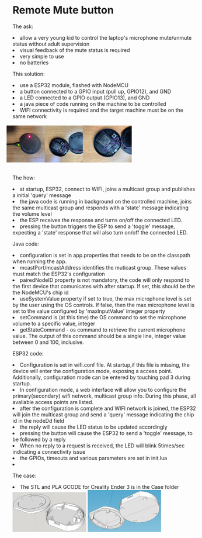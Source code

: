 <p style="background-color: white;text-align: left;color: black;font-family: Arial, Helvetica, sans-serif;">
<h1>Remote Mute button</h1>
<p></p>
<p>The ask:
	<li>  allow a very young kid to control the laptop's microphone mute/unmute status without adult supervision</li>
	<li>  visual feedback of the mute status is required</li>
    <li>  very simple to use</li>
    <li>  no batteries</li>
</p>

<p>This solution:
	<li>use a ESP32 module, flashed with NodeMCU</li>
	<li>a button connected to a GPIO input (pull up, GPIO12), and GND</li>
    <li>a LED connected to a GPIO output (GPIO13), and GND</li>
    <li>a java piece of code running on the machine to be controlled</li>
    <li>WIFI connectivity is required and the target machine must be on the same network</li>
    <img src="https://github.com/dpirvuti/MuteButton/blob/master/Case/Assembled.jpg?raw=true" style="width:20%;text-align: center;-webkit-transform: rotate(90deg);-moz-transform: rotate(90deg);-o-transform: rotate(90deg);-ms-transform: rotate(90deg);transform: rotate(90deg);" >
    <img src="https://github.com/dpirvuti/MuteButton/blob/master/Case/Wiring1.jpg?raw=true" style="width:20%;text-align: center;-webkit-transform: rotate(90deg);-moz-transform: rotate(90deg);-o-transform: rotate(90deg);-ms-transform: rotate(90deg);transform: rotate(90deg);">
    <img src="https://github.com/dpirvuti/MuteButton/blob/master/Case/Wiring2.jpg?raw=true" style="width:20%;text-align: center;-webkit-transform: rotate(90deg);-moz-transform: rotate(90deg);-o-transform: rotate(90deg);-ms-transform: rotate(90deg);transform: rotate(90deg);">
</p>
<p>The how:
	<li>at startup, ESP32, connect to WIFI, joins a multicast group and publishes a initial 'query' message </li>
	<li>the java code is running in background on the controlled machine, joins the same multicast group and responds with a 'state' message indicating the volume level</li>
    <li>the ESP receives the response and turns on/off the connected LED. </li>
    <li>pressing the button triggers the ESP to send a 'toggle' message, expecting a 'state' response that will also turn on/off the connected LED. </li>
</p>

<p>Java code:
	<li>configuration is set in app.properties that needs to be on the classpath when running the app.</li>
	<li>mcastPort/mcastAddress identifies the muticast group. These values must match the ESP32's configuration</li>
    <li>pairedNodeID property is not mandatory, the code will only respond to the first device that comunicates with after startup. If set, this should be the the NodeMCU's chip id</li>
    <li>useSystemValue property if set to true, the max microphone level is set by the user using the OS controls. If false, then the max microphone level is set to the value configured by 'maxInputValue' integer property</li>
    <li>setCommand is (at this time) the OS command to set the microphone volume to a specific value, integer</li>
    <li>getStateCommand - os command to retrieve the current microphone value. The output of this command should be a single line, integer value between 0 and 100, inclusive.
</p>
<p>ESP32 code:
	<li>Configuration is set in wifi.conf file. At startup,if this file is missing, the device will enter the configuration mode, exposing a access point. Additionally, configuration mode can be entered by touching pad 3 during startup.</li>
	<li>In configuration mode, a web interface will allow you to configure the primary(secondary) wifi network, multicast group info. During this phase, all avaliable access points are listed.</li>
    <li>after the configuration is complete and WIFI network is joined, the ESP32 will join the multicast group and send a 'query' message indicating the chip id in the nodeDd field</li>
    <li>the reply will cause the LED status to be updated accordingly</li>
    <li>pressing the button will cause the ESP32 to send a 'toggle' message, to be followed by a reply</li>
    <li>When no reply to a request is received, the LED will blink 5times/sec indicating a connectivity issue</li>
    <li>the GPIOs, timeouts and various parameters are set in init.lua</li>
    <li></li>
    
</p>

<p>The case:
	<li>The STL and PLA GCODE for Creality Ender 3 is in the Case folder</li>

<img src="https://raw.githubusercontent.com/dpirvuti/MuteButton/master/Case/top.png"  style="width:40%;text-align: center">
<img src="https://raw.githubusercontent.com/dpirvuti/MuteButton/master/Case/bottom.png"  style="width:40%;text-align: center">
</p>
</p>
